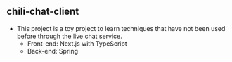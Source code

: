 ## chili-chat-client

- This project is a toy project to learn techniques that have not been used before through the live chat service.
  - Front-end: Next.js with TypeScript
  - Back-end: Spring
